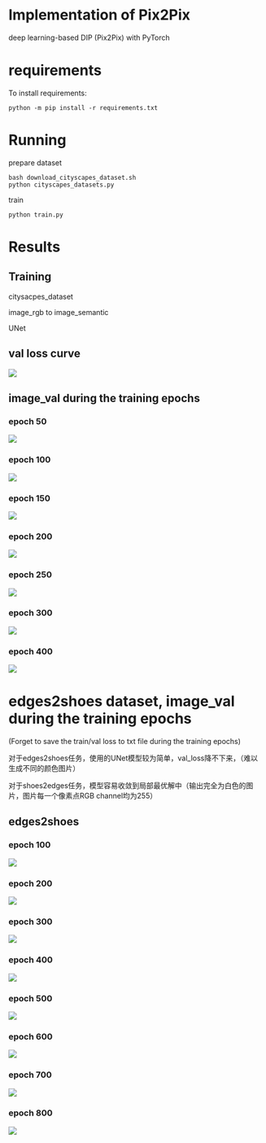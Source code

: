 # Implementation of Pix2Pix
deep learning-based DIP (Pix2Pix) with PyTorch
# requirements
To install requirements:
```
python -m pip install -r requirements.txt
```

# Running

prepare dataset
```
bash download_cityscapes_dataset.sh
python cityscapes_datasets.py
```

train
```
python train.py
```

# Results
## Training
citysacpes_dataset 

image_rgb to image_semantic  

UNet

## val loss curve
![](Image/val_loss_curve.png)
## image_val during the training epochs
### epoch 50
![](Image/result_2.png)
### epoch 100
![](Image/result_2_1.png)
### epoch 150
![](Image/result_2_2.png)
### epoch 200
![](Image/result_2_3.png)
### epoch 250
![](Image/result_2_4.png)
### epoch 300
![](Image/result_2_5.png)
### epoch 400
![](Image/result_2_6.png)


# edges2shoes dataset, image_val during the training epochs
(Forget to save the train/val loss to txt file during the training epochs)

对于edges2shoes任务，使用的UNet模型较为简单，val_loss降不下来，（难以生成不同的颜色图片）

对于shoes2edges任务，模型容易收敛到局部最优解中（输出完全为白色的图片，图片每一个像素点RGB channel均为255）

## edges2shoes
### epoch 100
![](Image/result_4_1.png)
### epoch 200
![](Image/result_4_2.png)
### epoch 300
![](Image/result_4_3.png)
### epoch 400
![](Image/result_4_4.png)
### epoch 500
![](Image/result_4_5.png)
### epoch 600
![](Image/result_4_6.png)
### epoch 700
![](Image/result_4_7.png)
### epoch 800
![](Image/result_4_8.png)







